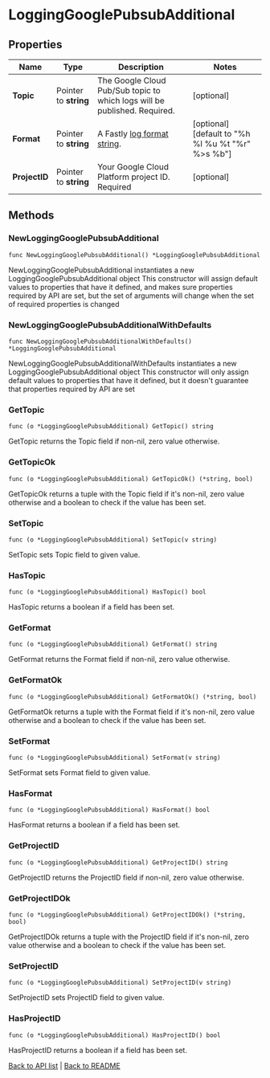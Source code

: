 # LoggingGooglePubsubAdditional

## Properties

Name | Type | Description | Notes
------------ | ------------- | ------------- | -------------
**Topic** | Pointer to **string** | The Google Cloud Pub/Sub topic to which logs will be published. Required. | [optional] 
**Format** | Pointer to **string** | A Fastly [log format string](https://www.fastly.com/documentation/guides/integrations/streaming-logs/custom-log-formats/). | [optional] [default to "%h %l %u %t \"%r\" %&gt;s %b"]
**ProjectID** | Pointer to **string** | Your Google Cloud Platform project ID. Required | [optional] 

## Methods

### NewLoggingGooglePubsubAdditional

`func NewLoggingGooglePubsubAdditional() *LoggingGooglePubsubAdditional`

NewLoggingGooglePubsubAdditional instantiates a new LoggingGooglePubsubAdditional object
This constructor will assign default values to properties that have it defined,
and makes sure properties required by API are set, but the set of arguments
will change when the set of required properties is changed

### NewLoggingGooglePubsubAdditionalWithDefaults

`func NewLoggingGooglePubsubAdditionalWithDefaults() *LoggingGooglePubsubAdditional`

NewLoggingGooglePubsubAdditionalWithDefaults instantiates a new LoggingGooglePubsubAdditional object
This constructor will only assign default values to properties that have it defined,
but it doesn't guarantee that properties required by API are set

### GetTopic

`func (o *LoggingGooglePubsubAdditional) GetTopic() string`

GetTopic returns the Topic field if non-nil, zero value otherwise.

### GetTopicOk

`func (o *LoggingGooglePubsubAdditional) GetTopicOk() (*string, bool)`

GetTopicOk returns a tuple with the Topic field if it's non-nil, zero value otherwise
and a boolean to check if the value has been set.

### SetTopic

`func (o *LoggingGooglePubsubAdditional) SetTopic(v string)`

SetTopic sets Topic field to given value.

### HasTopic

`func (o *LoggingGooglePubsubAdditional) HasTopic() bool`

HasTopic returns a boolean if a field has been set.

### GetFormat

`func (o *LoggingGooglePubsubAdditional) GetFormat() string`

GetFormat returns the Format field if non-nil, zero value otherwise.

### GetFormatOk

`func (o *LoggingGooglePubsubAdditional) GetFormatOk() (*string, bool)`

GetFormatOk returns a tuple with the Format field if it's non-nil, zero value otherwise
and a boolean to check if the value has been set.

### SetFormat

`func (o *LoggingGooglePubsubAdditional) SetFormat(v string)`

SetFormat sets Format field to given value.

### HasFormat

`func (o *LoggingGooglePubsubAdditional) HasFormat() bool`

HasFormat returns a boolean if a field has been set.

### GetProjectID

`func (o *LoggingGooglePubsubAdditional) GetProjectID() string`

GetProjectID returns the ProjectID field if non-nil, zero value otherwise.

### GetProjectIDOk

`func (o *LoggingGooglePubsubAdditional) GetProjectIDOk() (*string, bool)`

GetProjectIDOk returns a tuple with the ProjectID field if it's non-nil, zero value otherwise
and a boolean to check if the value has been set.

### SetProjectID

`func (o *LoggingGooglePubsubAdditional) SetProjectID(v string)`

SetProjectID sets ProjectID field to given value.

### HasProjectID

`func (o *LoggingGooglePubsubAdditional) HasProjectID() bool`

HasProjectID returns a boolean if a field has been set.


[Back to API list](../README.md#documentation-for-api-endpoints) | [Back to README](../README.md)
